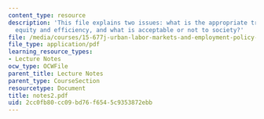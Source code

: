 ```yaml
---
content_type: resource
description: 'This file explains two issues: what is the appropriate trade-off between
  equity and efficiency, and what is acceptable or not to society?'
file: /media/courses/15-677j-urban-labor-markets-and-employment-policy-spring-2005/2cc0fb80cc09bd76f6545c9353872ebb_notes2.pdf
file_type: application/pdf
learning_resource_types:
- Lecture Notes
ocw_type: OCWFile
parent_title: Lecture Notes
parent_type: CourseSection
resourcetype: Document
title: notes2.pdf
uid: 2cc0fb80-cc09-bd76-f654-5c9353872ebb
---
```

